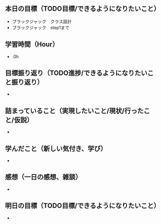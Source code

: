 ## 本日の目標（TODO目標/できるようになりたいこと）
- ブラックジャック　クラス設計
- ブラックジャック　step1まで
## 学習時間（Hour）
- .0h
## 目標振り返り（TODO進捗/できるようになりたいこと振り返り）
-
## 詰まっていること（実現したいこと/現状/行ったこと/仮説）
-
## 学んだこと（新しい気付き、学び）
-
## 感想（一日の感想、雑談）
-
## 明日の目標（TODO目標/できるようになりたいこと）
- 
